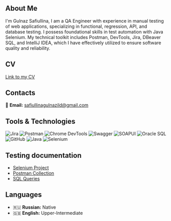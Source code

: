 ## About Me

I'm Gulnaz Safiullina, I am a QA Engineer with experience in manual testing of web applications, specializing in functional, regression, API, and database testing. I possess foundational skills in test automation with Java Selenium. My technical toolkit includes Postman, DevTools, Jira, DBeaver SQL, and IntelliJ IDEA, which I have effectively utilized to ensure software quality and reliability.

## CV
[Link to my CV](https://drive.google.com/file/d/1yFUVSS5S8fStmL4hV46PwR5UPjI5F6Ex/view?usp=sharing)

## Contacts
📧 **Email:** safiullinagulnazild@gmail.com

## Tools & Technologies

![Jira](https://img.shields.io/badge/Jira-0052CC?logo=jira&logoColor=white)
![Postman](https://img.shields.io/badge/Postman-FF6C37?logo=postman&logoColor=white)
![Chrome DevTools](https://img.shields.io/badge/Chrome%20DevTools-4285F4?logo=google-chrome&logoColor=white)
![Swagger](https://img.shields.io/badge/Swagger-85EA2D?logo=swagger&logoColor=black)
![SOAPUI](https://img.shields.io/badge/SOAPUI-6DB33F?logo=soapui&logoColor=white)
![Oracle SQL](https://img.shields.io/badge/Oracle%20SQL-F80000?logo=oracle&logoColor=white)
![GitHub](https://img.shields.io/badge/GitHub-181717?logo=github&logoColor=white)
![Java](https://img.shields.io/badge/Java-007396?logo=java&logoColor=white)
![Selenium](https://img.shields.io/badge/Selenium-43B02A?logo=selenium&logoColor=white)

## Testing documentation

- [Selenium Project](https://github.com/GulnazSaf/online_shop/tree/master)
- [Postman Collection](https://github.com/GulnazSaf/SimpleBookAPI/tree/main)
- [SQL Queries](https://github.com/GulnazSaf/SQLqueries/blob/main/README.md)

## Languages
- 🇷🇺 **Russian:** Native
- 🇬🇧 **English:** Upper-Intermediate
